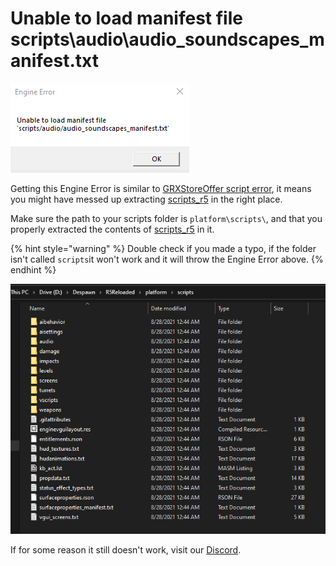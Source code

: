 # Unable to load manifest file scripts\audio\audio\_soundscapes\_manifest.txt

![](../.gitbook/assets/image%20%286%29.png)

Getting this Engine Error is similar to [GRXStoreOffer script error](grxstoreoffer.md), it means you might have messed up extracting [scripts\_r5](https://github.com/Mauler125/scripts_r5) in the right place.

Make sure the path to your scripts folder is `platform\scripts\`, and that you properly extracted the contents of [scripts\_r5](https://github.com/Mauler125/scripts_r5) in it.

{% hint style="warning" %}
Double check if you made a typo, if the folder isn't called `scripts`it won't work and it will throw the Engine Error above.
{% endhint %}

![If your path and the contents of the scripts folder look similar it should be good!](../.gitbook/assets/image%20%289%29.png)

If for some reason it still doesn't work, visit our [Discord](https://discord.gg/R5Reloaded).

